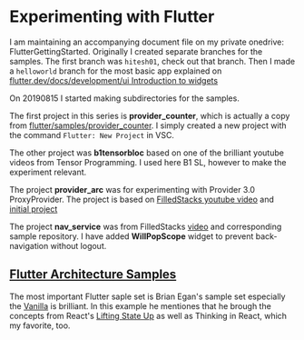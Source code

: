 # Experimenting with Flutter

I am maintaining an accompanying document file on my private onedrive: FlutterGettingStarted.
Originally I created separate branches for the samples.
The first branch was `hitesh01`, check out that branch.
Then I made a `helloworld` branch for the most basic app explained on [flutter.dev/docs/development/ui Introduction to widgets](https://flutter.dev/docs/development/ui/widgets-intro)

On 20190815 I started making subdirectories for the samples.

The first project in this series is **provider_counter**, which is actually a copy from [flutter/samples/provider_counter](https://github.com/flutter/samples/blob/master/provider_counter/lib/main.dart). I simply created a new project with the command `Flutter: New Project` in VSC. 

The other project was **b1tensorbloc** based on one of the brilliant youtube videos from Tensor Programming. I used here B1 SL, however to make the experiment relevant.

The project **provider_arc**
was for experimenting with Provider 3.0 ProxyProvider.
The project is based on 
[FilledStacks youtube video](https://www.youtube.com/watch?v=VgrK_LlQRJ4&t=1s) 
and [initial project](https://github.com/FilledStacks/flutter-tutorials/tree/master/014-provider-v3-updates)

The project **nav_service** was from FilledStacks [video](https://www.youtube.com/watch?v=kopdISefbJc) and corresponding sample repository. I have added **WillPopScope** widget to prevent back-navigation without logout.

## [Flutter Architecture Samples](https://github.com/brianegan/flutter_architecture_samples)
The most important Flutter saple set is Brian Egan's sample set especially the [Vanilla](https://github.com/brianegan/flutter_architecture_samples/tree/master/example/vanilla) is brilliant. 
In this example he mentiones that he brough the concepts from React's [Lifting State Up](https://reactjs.org/docs/lifting-state-up.html) as well as Thinking in React, which my favorite, too.


